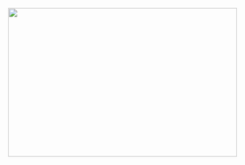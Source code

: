 <p align="center">
  <img width="460" height="300" src="https://github.com/AchmadAnnasAwwabin/Learn-My-SQL/assets/160121014/0a51aa0f-031b-4d40-a81b-1fc858f24c3c">
</p>
